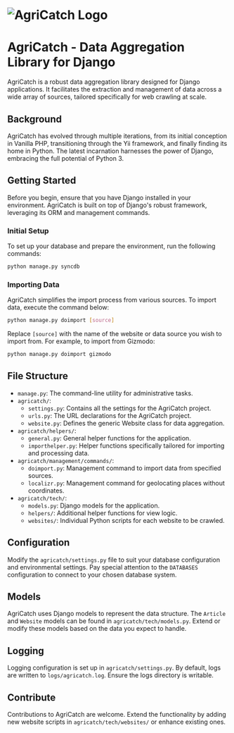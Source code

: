![AgriCatch Logo](https://azdv.github.io/agricatch/images/logo.png)
=========

# AgriCatch - Data Aggregation Library for Django

AgriCatch is a robust data aggregation library designed for Django applications. It facilitates the extraction and management of data across a wide array of sources, tailored specifically for web crawling at scale.

## Background

AgriCatch has evolved through multiple iterations, from its initial conception in Vanilla PHP, transitioning through the Yii framework, and finally finding its home in Python. The latest incarnation harnesses the power of Django, embracing the full potential of Python 3.

## Getting Started

Before you begin, ensure that you have Django installed in your environment. AgriCatch is built on top of Django's robust framework, leveraging its ORM and management commands.

### Initial Setup

To set up your database and prepare the environment, run the following commands:

```bash
python manage.py syncdb
```

### Importing Data

AgriCatch simplifies the import process from various sources. To import data, execute the command below:

```bash
python manage.py doimport [source]
```

Replace `[source]` with the name of the website or data source you wish to import from. For example, to import from Gizmodo:

```bash
python manage.py doimport gizmodo
```

## File Structure

- `manage.py`: The command-line utility for administrative tasks.
- `agricatch/`:
  - `settings.py`: Contains all the settings for the AgriCatch project.
  - `urls.py`: The URL declarations for the AgriCatch project.
  - `website.py`: Defines the generic Website class for data aggregation.
- `agricatch/helpers/`:
  - `general.py`: General helper functions for the application.
  - `importhelper.py`: Helper functions specifically tailored for importing and processing data.
- `agricatch/management/commands/`:
  - `doimport.py`: Management command to import data from specified sources.
  - `localizr.py`: Management command for geolocating places without coordinates.
- `agricatch/tech/`:
  - `models.py`: Django models for the application.
  - `helpers/`: Additional helper functions for view logic.
  - `websites/`: Individual Python scripts for each website to be crawled.

## Configuration

Modify the `agricatch/settings.py` file to suit your database configuration and environmental settings. Pay special attention to the `DATABASES` configuration to connect to your chosen database system.

## Models

AgriCatch uses Django models to represent the data structure. The `Article` and `Website` models can be found in `agricatch/tech/models.py`. Extend or modify these models based on the data you expect to handle.

## Logging

Logging configuration is set up in `agricatch/settings.py`. By default, logs are written to `logs/agricatch.log`. Ensure the logs directory is writable.

## Contribute

Contributions to AgriCatch are welcome. Extend the functionality by adding new website scripts in `agricatch/tech/websites/` or enhance existing ones.
